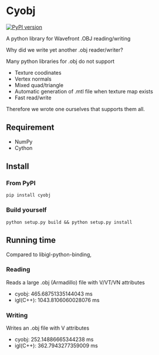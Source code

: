 # Cyobj

[![PyPI version](https://badge.fury.io/py/cyobj.svg)](https://badge.fury.io/py/cyobj)

A python library for Wavefront .OBJ reading/writing

Why did we write yet another .obj reader/writer?

Many python libraries for .obj do not support 

* Texture coodinates
* Vertex normals
* Mixed quad/triangle
* Automatic generation of .mtl file when texture map exists
* Fast read/write

Therefore we wrote one ourselves that supports them all.

## Requirement

* NumPy
* Cython

## Install

### From PyPI

`pip install cyobj`

### Build yourself

`python setup.py build && python setup.py install`

## Running time

Compared to libigl-python-binding,

### Reading

Reads a large .obj (Armadillo) file with V/VT/VN attributes

* cyobj: 465.68751335144043 ms
* igl(C++): 1043.8106060028076 ms

### Writing

Writes an .obj file with V attributes

* cyobj: 252.14886665344238 ms
* igl(C++): 362.7943277359009 ms


